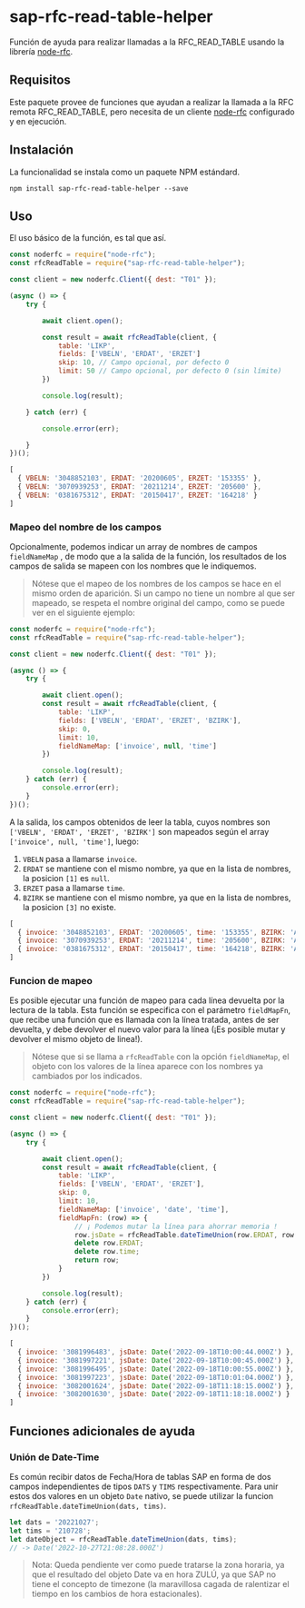 # sap-rfc-read-table-helper
Función de ayuda para realizar llamadas a la RFC_READ_TABLE usando la librería [node-rfc](https://github.com/sap/node-rfc).

## Requisitos
Este paquete provee de funciones que ayudan a realizar la llamada a la RFC remota RFC_READ_TABLE, pero necesita de un cliente [node-rfc](https://github.com/sap/node-rfc) configurado y en ejecución.

## Instalación

La funcionalidad se instala como un paquete NPM estándard.

```
npm install sap-rfc-read-table-helper --save
```

## Uso

El uso básico de la función, es tal que así.

```javascript
const noderfc = require("node-rfc");
const rfcReadTable = require("sap-rfc-read-table-helper");

const client = new noderfc.Client({ dest: "T01" });

(async () => {
    try {

        await client.open();

        const result = await rfcReadTable(client, {
            table: 'LIKP',
            fields: ['VBELN', 'ERDAT', 'ERZET']
			skip: 10, // Campo opcional, por defecto 0
            limit: 50 // Campo opcional, por defecto 0 (sin límite)
        })

        console.log(result);

    } catch (err) {

        console.error(err);

    }
})();
```

```javascript
[
  { VBELN: '3048852103', ERDAT: '20200605', ERZET: '153355' },
  { VBELN: '3070939253', ERDAT: '20211214', ERZET: '205600' },
  { VBELN: '0381675312', ERDAT: '20150417', ERZET: '164218' }
]
```

### Mapeo del nombre de los campos
Opcionalmente, podemos indicar un array de nombres de campos `fieldNameMap` , de modo que a la salida de la función, los resultados de los campos de salida se mapeen con los nombres que le indiquemos.

> Nótese que el mapeo de los nombres de los campos se hace en el mismo orden de aparición. Si un campo no tiene un nombre al que ser mapeado, se respeta el nombre original del campo, como se puede ver en el siguiente ejemplo:


```javascript
const noderfc = require("node-rfc");
const rfcReadTable = require("sap-rfc-read-table-helper");

const client = new noderfc.Client({ dest: "T01" });

(async () => {
    try {

        await client.open();
        const result = await rfcReadTable(client, {
            table: 'LIKP',
            fields: ['VBELN', 'ERDAT', 'ERZET', 'BZIRK'],
            skip: 0,
            limit: 10,
            fieldNameMap: ['invoice', null, 'time']
        })

        console.log(result);
    } catch (err) {
        console.error(err);
    }
})();
```

A la salida, los campos obtenidos de leer la tabla, cuyos nombres son `['VBELN', 'ERDAT', 'ERZET', 'BZIRK']` son mapeados según el array `['invoice', null, 'time']`, luego:

1. `VBELN` pasa a llamarse `invoice`.
2. `ERDAT` se mantiene con el mismo nombre, ya que en la lista de nombres, la posicion `[1]` es `null`.
3. `ERZET` pasa a llamarse `time`.
4. `BZIRK` se mantiene con el mismo nombre, ya que en la lista de nombres, la posicion `[3]` no existe.


```javascript
[
  { invoice: '3048852103', ERDAT: '20200605', time: '153355', BZIRK: 'A09' },
  { invoice: '3070939253', ERDAT: '20211214', time: '205600', BZIRK: 'A20' },
  { invoice: '0381675312', ERDAT: '20150417', time: '164218', BZIRK: 'A01' }
]
```


### Funcion de mapeo

Es posible ejecutar una función de mapeo para cada línea devuelta por la lectura de la tabla. Esta función se especifica con el parámetro `fieldMapFn`, que recibe una función que es llamada con la línea tratada, antes de ser devuelta, y debe devolver el nuevo valor para la línea (¡Es posible mutar y devolver el mismo objeto de linea!).

> Nótese que si se llama a `rfcReadTable` con la opción `fieldNameMap`, el objeto con los valores de la línea aparece con los nombres ya cambiados por los indicados.



```javascript
const noderfc = require("node-rfc");
const rfcReadTable = require("sap-rfc-read-table-helper");

const client = new noderfc.Client({ dest: "T01" });

(async () => {
    try {

        await client.open();
        const result = await rfcReadTable(client, {
            table: 'LIKP',
            fields: ['VBELN', 'ERDAT', 'ERZET'],
            skip: 0,
            limit: 10,
            fieldNameMap: ['invoice', 'date', 'time'],
            fieldMapFn: (row) => {
                // ¡ Podemos mutar la línea para ahorrar memoria !
                row.jsDate = rfcReadTable.dateTimeUnion(row.ERDAT, row.time) ;
				delete row.ERDAT;
				delete row.time;
                return row;
            }
        })

        console.log(result);
    } catch (err) {
        console.error(err);
    }
})();
```

```javascript
[
  { invoice: '3081996483', jsDate: Date('2022-09-18T10:00:44.000Z') },
  { invoice: '3081997221', jsDate: Date('2022-09-18T10:00:45.000Z') },
  { invoice: '3081996495', jsDate: Date('2022-09-18T10:00:55.000Z') },
  { invoice: '3081997223', jsDate: Date('2022-09-18T10:01:04.000Z') },
  { invoice: '3082001624', jsDate: Date('2022-09-18T11:18:15.000Z') },
  { invoice: '3082001630', jsDate: Date('2022-09-18T11:18:18.000Z') }
]
```

## Funciones adicionales de ayuda

### Unión de Date-Time
Es común recibir datos de Fecha/Hora de tablas SAP en forma de dos campos independientes de tipos `DATS` y `TIMS` respectivamente. Para unir estos dos valores en un objeto `Date` nativo, se puede utilizar la funcion `rfcReadTable.dateTimeUnion(dats, tims)`.

```javascript
let dats = '20221027'; 
let tims = '210728'; 
let dateObject = rfcReadTable.dateTimeUnion(dats, tims); 
// -> Date('2022-10-27T21:08:28.000Z')
```
> Nota: Queda pendiente ver como puede tratarse la zona horaria, ya que el resultado del objeto Date va en hora ZULÚ, ya que SAP no tiene el concepto de timezone (la maravillosa cagada de ralentizar el tiempo en los cambios de hora estacionales).